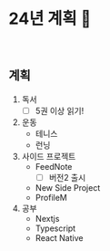 # 24년 계획 🎁

<br/>

## 계획

1. 독서
   - [ ] 5권 이상 읽기!
2. 운동
   - 테니스
   - 런닝
2. 사이드 프로젝트
   - FeedNote
     - [ ] 버전2 출시
   - New Side Project
   - ProfileM
3. 공부
   - Nextjs
   - Typescript
   - React Native
<br/>



